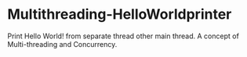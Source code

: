 # Multithreading-HelloWorldprinter
Print Hello World! from separate thread other main thread. A concept of Multi-threading and Concurrency.
